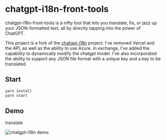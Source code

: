 # chatgpt-i18n-front-tools

chatgpt-i18n-front-tools is a nifty tool that lets you translate, fix, or jazz up your JSON-formatted text, all by directly tapping into the power of ChatGPT.

This project is a fork of the [chatgpt-i18n](https://github.com/ObservedObserver/chatgpt-i18n) project. I've removed Vercel and the API, as well as the ability to use Azure. In exchange, I've added the capability to dynamically modify the chatgpt model. I've also incorporated the ability to support any JSON file format with a unique key and a key to be translated.

## Start

```sh
yarn install
yarn start
```

## Demo

translate

![chatgpt-i18n demo](https://user-images.githubusercontent.com/22167673/224185217-a32406fd-740c-4ced-b86c-55b2b895dc12.png)
